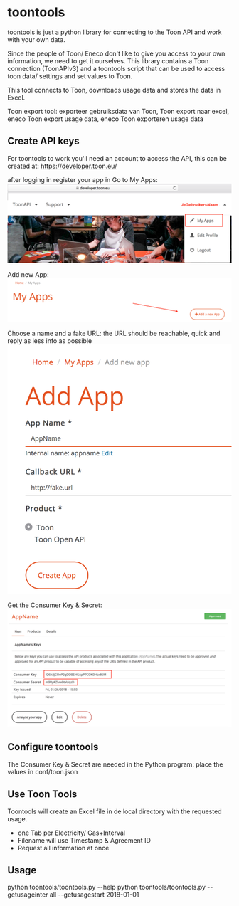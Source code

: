 # toontools

toontools is just a python library for connecting to the Toon API and work with your own data.

Since the people of Toon/ Eneco don't like to give you access to your own information, we need to get it ourselves. 
This library contains a Toon connection (ToonAPIv3) and a toontools script that can be used to access toon data/ settings and 
set values to Toon.

This tool connects to Toon, downloads usage data and stores the data in Excel.

Toon export tool: exporteer gebruiksdata van Toon, Toon export naar excel, eneco Toon export usage data, eneco Toon exporteren usage data


## Create API keys
For toontools to work you'll need an account to access the API, this can be created at: https://developer.toon.eu/

after logging in register your app in 
Go to My Apps:
![alt tag](Docu/Toon-API-Registratie-01.png)

Add new App:
![alt tag](Docu/Toon-API-Registratie-02.png)

Choose a name and a fake URL:
the URL should be reachable, quick and reply as less info as possible
![alt tag](Docu/Toon-API-Registratie-03.png)

Get the Consumer Key & Secret:
![alt tag](Docu/Toon-API-Registratie-04.png)


## Configure toontools
The Consumer Key & Secret are needed in the Python program: place the values in conf/toon.json


## Use Toon Tools
Toontools will create an Excel file in de local directory with the requested usage.
- one Tab per Electricity/ Gas+Interval
- Filename will use Timestamp & Agreement ID
- Request all information at once

## Usage

python toontools/toontools.py --help
python toontools/toontools.py --getusageinter all --getusagestart 2018-01-01
